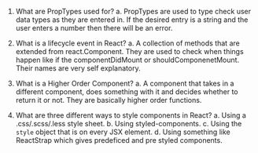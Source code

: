 1. What are PropTypes used for?
  a. PropTypes are used to type check user data types as they are entered in. If the desired entry is a string and the user enters a number then there will be an error.

2. What is a lifecycle event in React?
  a. A collection of methods that are extended from react.Component. They are used to check when things happen like if the componentDidMount or shouldComponenetMount. Their names are very self explanatory.

3. What is a Higher Order Component?
  a. A component that takes in a different component, does something with it and decides whether to return it or not. They are basically higher order functions.

4. What are three different ways to style components in    React?
  a. Using a .css/.scss/.less style sheet.
  b. Using styled-components.
  c. Using the `style` object that is on every JSX element.
  d. Using something like ReactStrap which gives predeficed and pre styled components.